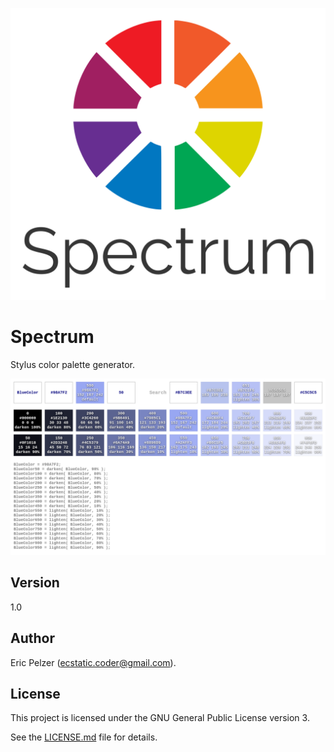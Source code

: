 ![](https://github.com/senselogic/SPECTRUM/blob/master/LOGO/spectrum.png)

# Spectrum

Stylus color palette generator.

![](https://github.com/senselogic/SPECTRUM/blob/master/SCREENSHOT/sample.png)

## Version

1.0

## Author

Eric Pelzer (ecstatic.coder@gmail.com).

## License

This project is licensed under the GNU General Public License version 3.

See the [LICENSE.md](LICENSE.md) file for details.
